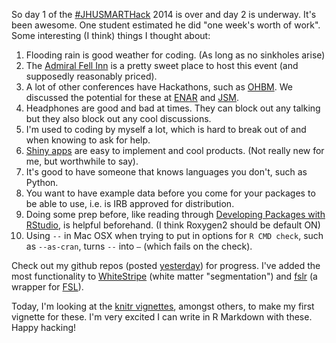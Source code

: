 
So day 1 of the [#JHUSMARTHack](https://twitter.com/search?q=%23jhusmarthack&src=hash) 2014 is over and day 2 is underway. It's been awesome.  One student estimated he did "one week's worth of work".  Some interesting (I think) things I thought about:

1.  Flooding rain is good weather for coding.  (As long as no sinkholes arise)
2.  The [Admiral Fell Inn](http://admiralfell.com/) is a pretty sweet place to host this event (and supposedly reasonably priced).
3.  A lot of other conferences have Hackathons, such as [OHBM](http://www.humanbrainmapping.org/i4a/pages/index.cfm?pageID=3606).  We discussed the potential for these at [ENAR](http://www.enar.org/meetings.cfm) and [JSM](http://www.amstat.org/meetings/jsm.cfm).  
4.  Headphones are good and bad at times.  They can block out any talking but they also block out any cool discussions.
5.  I'm used to coding by myself a lot, which is hard to break out of and when knowing to ask for help.
6.  [Shiny apps](http://www.rstudio.com/shiny/) are easy to implement and cool products.  (Not really new for me, but worthwhile to say).
7.  It's good to have someone that knows languages you don't, such as Python.
8.  You want to have example data before you come for your packages to be able to use, i.e. is IRB approved for distribution.
9.  Doing some prep before, like reading through [Developing Packages with RStudio](http://www.rstudio.com/ide/docs/packages/overview), is helpful beforehand. (I think Roxygen2 should be default ON)
10.  Using `--` in Mac OSX when trying to put in options for `R CMD check`, such as `--as-cran`, turns `--` into `—` (which fails on the check).  

Check out my github repos (posted [yesterday](http://hopstat.wordpress.com/2014/04/30/smart-hackathon-2014/)) for progress.  I've added the most functionality to [WhiteStripe](https://github.com/muschellij2/WhiteStripe) (white matter "segmentation") and [fslr](https://github.com/muschellij2/fslr) (a wrapper for [FSL](http://fsl.fmrib.ox.ac.uk/fsl/fslwiki/)).  

Today, I'm looking at the [knitr vignettes](https://github.com/yihui/knitr/tree/master/vignettes), amongst others, to make my first vignette for these.  I'm very excited I can write in R Markdown with these. Happy hacking!
